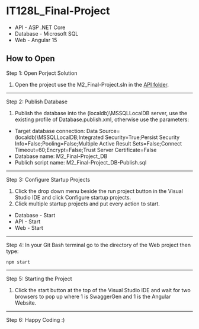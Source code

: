 # IT128L_Final-Project

* API - ASP .NET Core
* Database - Microsoft SQL
* Web - Angular 15

## How to Open

Step 1: Open Porject Solution

1. Open the project use the M2_Final-Project.sln in the [API folder](API).

-----

Step 2: Publish Database

1. Publish the database into the (localdb)\MSSQLLocalDB server, use the existing profile of Database.publish.xml, otherwise use the parameters:

* Target database connection: Data Source=(localdb)\MSSQLLocalDB;Integrated Security=True;Persist Security Info=False;Pooling=False;Multiple Active Result Sets=False;Connect Timeout=60;Encrypt=False;Trust Server Certificate=False
* Database name: M2_Final-Project_DB
* Publich script name: M2_Final-Project_DB-Publish.sql

-----

Step 3: Configure Startup Projects

1. Click the drop down menu beside the run project button in the Visual Studio IDE and click Configure startup projects. 
2. Click multiple startup projects and put every action to start.

* Database - Start
* API - Start
* Web - Start

-----

Step 4: In your Git Bash terminal go to the directory of the Web project then type:

```Git Bash Terminal
npm start
```

-----

Step 5: Starting the Project

1. Click the start button at the top of the Visual Studio IDE and wait for two browsers to pop up where 1 is SwaggerGen and 1 is the Angular Website.

-----

Step 6: Happy Coding :)
